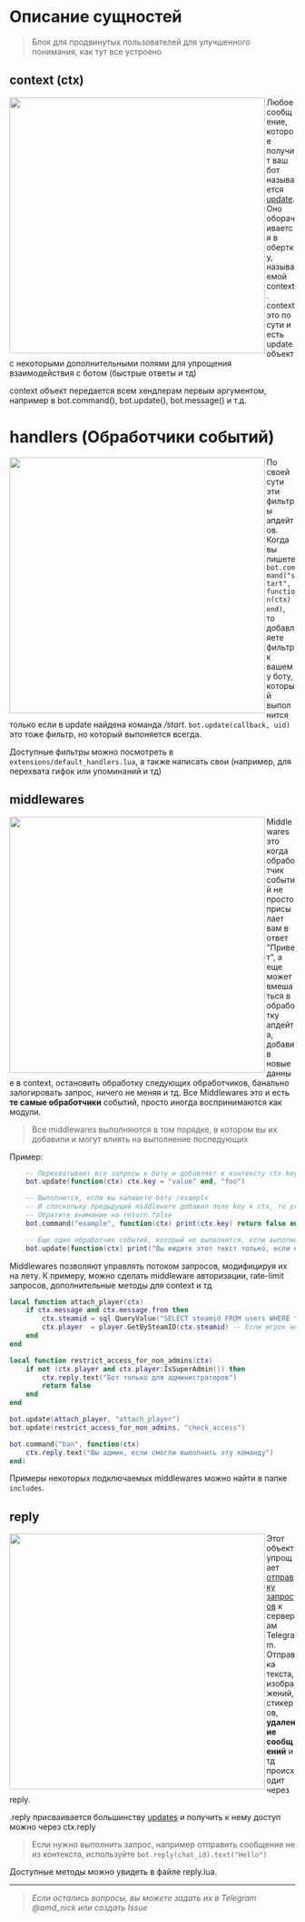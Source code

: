
# Описание сущностей

> Блок для продвинутых пользователей для улучшенного понимания, как тут все устроено


## context (ctx)
<img align="left" width="450" src="https://img.qweqwe.ovh/1631826032690.jpg">

Любое сообщение, которое получит ваш бот называется [update](https://core.telegram.org/bots/api#update). Оно оборачивается в обертку, называемой context. context это по сути и есть update объект с некоторыми дополнительными полями для упрощения взаимодействия с ботом (быстрые ответы и тд)

context объект передается всем хендлерам первым аргументом, например в bot.command(), bot.update(), bot.message() и т.д.

# handlers (Обработчики событий)
<img align="left" width="450" src="https://img.qweqwe.ovh/1631829101051.jpg">

По своей сути эти фильтры апдейтов. Когда вы пишете `bot.command("start", function(ctx) end)`, то добавляете фильтр к вашему боту, который выполнится только если в update найдена команда _/start_. `bot.update(callback, uid)` это тоже фильтр, но который выпоняется всегда.

Доступные фильтры можно посмотреть в `extensions/default_handlers.lua`, а также написать свои (например, для перехвата гифок или упоминаний и тд)

## middlewares
<img align="left" width="450" src="https://img.qweqwe.ovh/1631829516145.jpg">

Middlewares это когда обработчик событий не просто присылает вам в ответ "Привет", а еще может вмешаться в обработку апдейта, добавив новые данные в context, остановить обработку следующих обработчиков, банально залогировать запрос, ничего не меняя и тд. Все Middlewares это и есть **те самые обработчики** событий, просто иногда воспринимаются как модули.

> Все middlewares выполняются в том порядке, в котором вы их добавили и могут влиять на выполнение последующих

Пример:

```lua
	-- Перехватывает все запросы к боту и добавляет к контексту ctx.key
	bot.update(function(ctx) ctx.key = "value" end, "foo")

	-- Выполнится, если вы напишете боту /example
	-- И споскольку предыдущий middleware добавил поле key к ctx, то print(ctx.key) выведет "value"
	-- Обратите внимание на return false
	bot.command("example", function(ctx) print(ctx.key) return false end)

	-- Еще один обработчик событий, который не выполнится, если выполнится предыдущий, так как в нем мы сделали return false
	bot.update(function(ctx) print("Вы видите этот текст только, если не написали /example") end, "bar")
```

Middlewares позволяют управлять потоком запросов, модифицируя их на лету. К примеру, можно сделать middleware авторизации, rate-limit запросов, дополнительные методы для context и тд

```lua
local function attach_player(ctx)
	if ctx.message and ctx.message.from then
		ctx.steamid = sql.QueryValue("SELECT steamid FROM users WHERE telegram_id = " .. ctx.message.from.id) -- таблица выдумана
		ctx.player  = player.GetBySteamID(ctx.steamid) -- Если игрок не на сервере, то тут будет false
	end
end

local function restrict_access_for_non_admins(ctx)
	if not (ctx.player and ctx.player:IsSuperAdmin()) then
		ctx.reply.text("Бот только для администраторов")
		return false
	end
end

bot.update(attach_player, "attach_player")
bot.update(restrict_access_for_non_admins, "check_access")

bot.command("ban", function(ctx)
	ctx.reply.text("Вы админ, если смогли выполнить эту команду")
end)
```

Примеры некоторых подключаемых middlewares можно найти в папке `includes`.

## reply
<img align="left" width="450" src="https://img.qweqwe.ovh/1631829390410.jpg">

Этот объект упрощает [отправку запросов](https://core.telegram.org/bots/api#available-methods) к серверам Telegram. Отправка текста, изображений, стикеров, **удаление сообщений** и тд происходит через reply.

.reply присваивается большинству [updates](https://core.telegram.org/bots/api#update) и получить к нему доступ можно через ctx.reply

> Если нужно выполнить запрос, например отправить сообщение не из контекста, используйте `bot.reply(chat_id).text("Hello")`

Доступные методы можно увидеть в файле reply.lua.


---
> _Если остались вопросы, вы можете задать их в Telegram @amd_nick или создать Issue_
